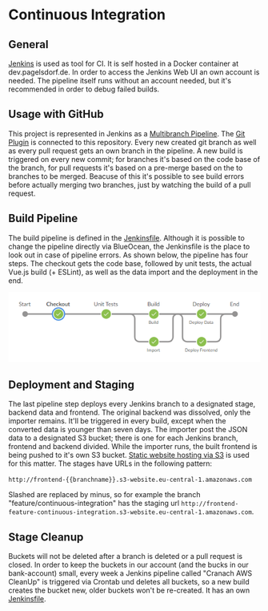 # Continuous Integration

## General

[Jenkins](https://www.jenkins.io/) is used as tool for CI. It is self hosted in a Docker container at dev.pagelsdorf.de. In order to access the Jenkins Web UI an own account is needed. The pipeline itself runs without an account needed, but it's recommended in order to debug failed builds.

## Usage with GitHub

This project is represented in Jenkins as a [Multibranch Pipeline](https://plugins.jenkins.io/workflow-multibranch/). The [Git Plugin](https://plugins.jenkins.io/git/) is connected to this repository. Every new created git branch as well as every pull request gets an own branch in the pipeline. A new build is triggered on every new commit; for branches it's based on the code base of the branch, for pull requests it's based on a pre-merge based on the to branches to be merged. Beacuse of this it's possible to see build errors before actually merging two branches, just by watching the build of a pull request.

## Build Pipeline
The build pipeline is defined in the [Jenkinsfile](../../Jenkinsfile). Although it is possible to change the pipeline directly via BlueOcean, the Jenkinsfile is the place to look out in case of pipeline errors. As shown below, the pipeline has four steps. The checkout gets the code base, followed by unit tests, the actual Vue.js build (+ ESLint), as well as the data import and the deployment in the end.

![Build Pipeline](pipeline.png)

## Deployment and Staging
The last pipeline step deploys every Jenkins branch to a designated stage, backend data and frontend. The original backend was dissolved, only the importer remains. It'll be triggered in every build, except when the converted data is younger than seven days. The importer post the JSON data to a designated S3 bucket; there is one for each Jenkins branch, frontend and backend divided. While the importer runs, the built frontend is being pushed to it's own S3 bucket. [Static website hosting via S3](https://docs.aws.amazon.com/AmazonS3/latest/dev/WebsiteHosting.html) is used for this matter. The stages have URLs in the following pattern:

`http://frontend-{{branchname}}.s3-website.eu-central-1.amazonaws.com`

Slashed are replaced by minus, so for example the branch "feature/continuous-integration" has the staging url `http://frontend-feature-continuous-integration.s3-website.eu-central-1.amazonaws.com`.

## Stage Cleanup
Buckets will not be deleted after a branch is deleted or a pull request is closed. In order to keep the buckets in our account (and the bucks in our bank-account) small, every week a Jenkins pipeline called "Cranach AWS CleanUp" is triggered via Crontab und deletes all buckets, so a new build creates the bucket new, older buckets won't be re-created. It has an own [Jenkinsfile](../../AWSCleanUp).
